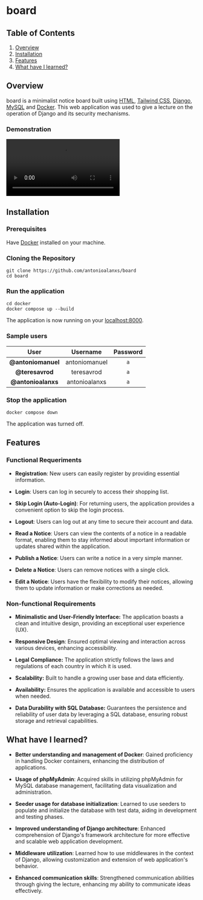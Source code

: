 # board

## Table of Contents

1. [Overview](#overview)
2. [Installation](#installation)
3. [Features](#features)
4. [What have I learned?](#what-have-i-learned)

## Overview

board is a minimalist notice board built using [HTML](https://developer.mozilla.org/en-US/docs/Web/HTML), [Tailwind CSS](https://tailwindcss.com/), [Django](https://www.djangoproject.com/), [MySQL](https://www.mysql.com/) and [Docker](https://www.docker.com/). This web application was used to give a lecture on the operation of Django and its security mechanisms.

### Demonstration

<video src="https://github.com/antonioalanxs/board/assets/79718376/a3d8ddd6-486b-4007-bb52-db1aba3a1e6f" alt="Demonstration"></video>

## Installation

### Prerequisites

Have [Docker](https://docs.docker.com/engine/install/) installed on your machine.

### Cloning the Repository

```shell
git clone https://github.com/antonioalanxs/board
cd board
```

### Run the application

```shell
cd docker
docker compose up --build
```
The application is now running on your [localhost:8000](http://localhost:8000).

### Sample users

| User               | Username      | Password             |
| :----------------: | :-----------: | :------------------: |
| **@antoniomanuel**         | antoniomanuel         | `a`        |
| **@teresavrod**          | teresavrod          | `a`             |
| **@antonioalanxs** | antonioalanxs | `a` |

### Stop the application

```shell
docker compose down
```

The application was turned off.

## Features

### Functional Requeriments

- **Registration**: New users can easily register by providing essential information.
  
- **Login**: Users can log in securely to access their shopping list.
  
- **Skip Login (Auto-Login)**: For returning users, the application provides a convenient option to skip the login process.
  
- **Logout**: Users can log out at any time to secure their account and data.

- **Read a Notice**: Users can view the contents of a notice in a readable format, enabling them to stay informed about important information or updates shared within the application.

- **Publish a Notice**: Users can write a notice in a very simple manner.
  
- **Delete a Notice**: Users can remove notices with a single click.

- **Edit a Notice**: Users have the flexibility to modify their notices, allowing them to update information or make corrections as needed.

### Non-functional Requirements

- **Minimalistic and User-Friendly Interface:** The application boasts a clean and intuitive design, providing an exceptional user experience (UX).

- **Responsive Design**: Ensured optimal viewing and interaction across various devices, enhancing accessibility.

- **Legal Compliance:** The application strictly follows the laws and regulations of each country in which it is used.

- **Scalability:** Built to handle a growing user base and data efficiently.

- **Availability:** Ensures the application is available and accessible to users when needed.

- **Data Durability with SQL Database:** Guarantees the persistence and reliability of user data by leveraging a SQL database, ensuring robust storage and retrieval capabilities.

## What have I learned?

- **Better understanding and management of Docker**: Gained proficiency in handling Docker containers, enhancing the distribution of applications.

- **Usage of phpMyAdmin**: Acquired skills in utilizing phpMyAdmin for MySQL database management, facilitating data visualization and administration.

- **Seeder usage for database initialization**: Learned to use seeders to populate and initialize the database with test data, aiding in development and testing phases.

- **Improved understanding of Django architecture**: Enhanced comprehension of Django's framework architecture for more effective and scalable web application development.

- **Middleware utilization**: Learned how to use middlewares in the context of Django, allowing customization and extension of web application's behavior.

- **Enhanced communication skills**: Strengthened communication abilities through giving the lecture, enhancing my ability to communicate ideas effectively.

